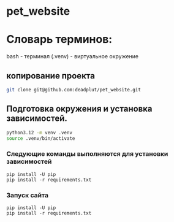 # pet_website


# Словарь терминов:

bash - терминал
(.venv) - виртуальное окружение

## копирование проекта
```bash
git clone git@github.com:deadplut/pet_website.git
```

## Подготовка окружения и установка зависимостей.

```bash
python3.12 -m venv .venv
source .venv/bin/activate
```

### Следующие команды выполняются для установки зависимостей
```(.venv) $ 
pip install -U pip
pip install -r requirements.txt
```

### Запуск сайта
```(.venv) $ 
pip install -U pip
pip install -r requirements.txt
```